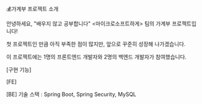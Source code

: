 💰가계부 프로젝트 소개

안녕하세요, "배우지 않고 공부합니다" <마이크로소프트하게> 팀의 가계부 프로젝트입니다!

첫 프로젝트인 만큼 아직 부족한 점이 많지만, 앞으로 꾸준히 성장해 나가겠습니다.

이 프로젝트에는 1명의 프론트엔드 개발자와 2명의 백엔드 개발자가 참여했습니다.

[구현 기능]

[FE]

[BE]
기술 스택 : Spring Boot, Spring Security, MySQL



